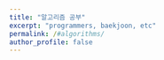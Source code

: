 ```yaml
---
title: "알고리즘 공부"
excerpt: "programmers, baekjoon, etc"
permalink: /#algorithms/
author_profile: false
---
```


